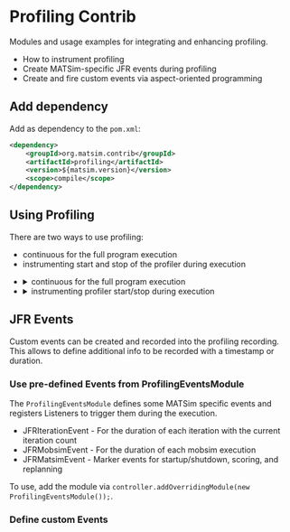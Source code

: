 # Profiling Contrib

Modules and usage examples for integrating and enhancing profiling.

- How to instrument profiling
- Create MATSim-specific JFR events during profiling
- Create and fire custom events via aspect-oriented programming

## Add dependency

Add as dependency to the `pom.xml`:

```xml
<dependency>
	<groupId>org.matsim.contrib</groupId>
	<artifactId>profiling</artifactId>
	<version>${matsim.version}</version>
	<scope>compile</scope>
</dependency>
```

## Using Profiling

There are two ways to use profiling:
- continuous for the full program execution
- instrumenting start and stop of the profiler during execution

<ul>
  <li>
<details><summary>continuous for the full program execution</summary>

This variant results in big recording files and possibly incurs the most overhead.  
It solely requires additional options to the java execution command:

```sh
-XX:StartFlightRecording=name="myRecording",dumponexit=true,maxsize=0,filename="myRecording.jfr" -XX:FlightRecorderOptions=stackdepth=2048,repository="/tmp"
```

Name and filename can be set to your liking. `repository` should be set to a fast, temporary directory with enough available space.

</details>
  </li>
  <li>
<details><summary>instrumenting profiler start/stop during execution</summary>

The `ProfilerInstrumentationModule` can be used to create a profiling recording only for a chosen number of iterations.

```java
controller.addOverridingModule(new ProfilerInstrumentationModule(10, 20, "profile");
```
This will create a recording `profile.jfr` in the configured controller output directory,
starts to record in iteration 10, and stop after iteration 20. 

This example output file name is the default and can be omitted.

</details>
  </li>
</ul>

## JFR Events

Custom events can be created and recorded into the profiling recording.
This allows to define additional info to be recorded with a timestamp or duration.

### Use pre-defined Events from ProfilingEventsModule

The `ProfilingEventsModule` defines some MATSim specific events and registers
Listeners to trigger them during the execution.

- JFRIterationEvent - For the duration of each iteration with the current iteration count
- JFRMobsimEvent - For the duration of each mobsim execution
- JFRMatsimEvent - Marker events for startup/shutdown, scoring, and replanning

To use, add the module via `controller.addOverridingModule(new ProfilingEventsModule());`.

### Define custom Events

